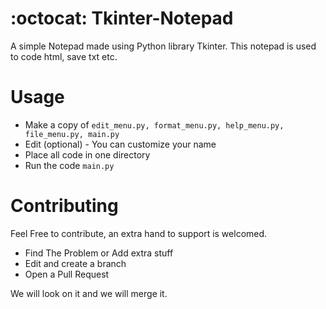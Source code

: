 # :octocat: Tkinter-Notepad

A simple Notepad made using Python library Tkinter. This notepad is used to code html, save txt etc.

# Usage

* Make a copy of `edit_menu.py, format_menu.py, help_menu.py, file_menu.py, main.py` 
* Edit (optional) - You can customize your name
* Place all code in one directory
* Run the code `main.py`

# Contributing

Feel Free to contribute, an extra hand to support is welcomed.

* Find The Problem or Add extra stuff
* Edit and create a branch
* Open a Pull Request

We will look on it and we will merge it.
